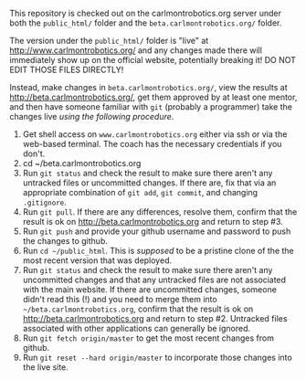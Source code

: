 This repository is checked out on the carlmontrobotics.org server under both
the `public_html/` folder and the `beta.carlmontrobotics.org/` folder.

The version under the `public_html/` folder is "live" at
http://www.carlmontrobotics.org/ and any changes made there will immediately
show up on the official website, potentially breaking it! DO NOT EDIT THOSE
FILES DIRECTLY!

Instead, make changes in `beta.carlmontrobotics.org/`, view the results at
http://beta.carlmontrobotics.org/, get them approved by at least one mentor,
and then have someone familiar with `git` (probably a programmer) take the
changes live *using the following procedure*.

1. Get shell access on `www.carlmontrobotics.org` either via ssh or via the 
   web-based terminal. The coach has the necessary credentials if you don't.
2. cd ~/beta.carlmontrobotics.org
3. Run `git status` and check the result to make sure there aren't any 
   untracked files or uncommitted changes. If there are, fix that via an 
   appropriate combination of `git add`, `git commit`, and changing `.gitignore`.
4. Run `git pull`. If there are any differences, resolve them, confirm that
   the result is ok on http://beta.carlmontrobotics.org and return to
   step #3.
5. Run `git push` and provide your github username and password to push the
   changes to github.
6. Run `cd ~/public_html`. This is *supposed* to be a pristine clone of the
    the most recent version that was deployed.
7. Run `git status` and check the result to make sure there aren't any
   uncommitted changes and that any untracked files are not associated with
   the main website. If there are uncommitted changes, someone didn't read
   this (!) and you need to merge them into `~/beta.carlmontrobotics.org`, confirm that the result is ok on http://beta.carlmontrobotics.org and return to step #2. Untracked files associated with other applications can
   generally be ignored.
8. Run `git fetch origin/master` to get the most recent changes from github.
9. Run `git reset --hard origin/master` to incorporate those changes into
   the live site.
